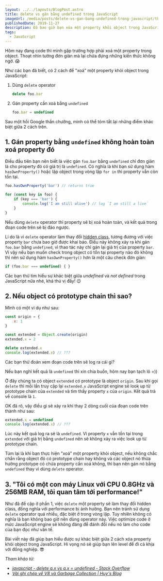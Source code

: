 ```yaml
---
layout: ../../layouts/BlogPost.astro
title: delete vs gán bằng undefined trong JavaScript
imageUrl: /media/posts/delete-vs-gan-bang-undefined-trong-javascript/thumb.png
publishedDate: 2019-11-27
description: Đã bao giờ bạn xóa một property khỏi object trong JavaScript chưa? Bạn sử dụng cách nào? Bạn có muốn biết sự khác biệt giữa những cách đó? Bài viết này sẽ giúp bạn giải thích những thắc mắc trên.
tags:
  - JavaScript
---
```


Hôm nay đang code thì mình gặp trường hợp phải xoá một property trong object. Thoạt nhìn tưởng đơn giản mà lại chứa đựng những kiến thức không ngờ. 😱

Như các bạn đã biết, có 2 cách để "xoá" một property khỏi object trong JavaScript:

1. Dùng `delete` operator

   ```javascript
   delete foo.bar
   ```
2. Gán property cần xoá bằng `undefined`

   ```javascript
   foo.bar = undefined
   ```

Sau một hồi Google thần chưởng, mình có thể tóm tắt lại những điểm khác biệt giữa 2 cách trên.

## 1. Gán property bằng `undefined` không hoàn toàn xoá property đó

Điều đầu tiên bạn nên biết là việc gán `foo.bar` bằng `undefined` chỉ đơn giản là cho property đó có giá trị là `undefined`. Có nghĩa là khi bạn sử dụng hàm `hasOwnProperty()` hoặc lặp object trong vòng lặp `for in` thì property vẫn còn tồn tại.

```javascript
foo.hasOwnProperty('bar') // returns true

for (const key in foo) {
    if (key === 'bar') {
        console.log('I am still alive') // log `I am still a live`
    }
}
```

Nếu dùng `delete` operator thì property sẽ bị xoá hoàn toàn, và kết quả trong đoạn code trên sẽ bị đảo ngược.

Lí do là vì `delete` operator làm thay đổi [hidden class](https://thefullsnack.com/posts/javascript-v8-notes.html#hidden-class), tương đương với việc property `bar` chưa bao giờ được khai báo. Điều này không xảy ra khi gán `foo.bar` bằng `undefined`, vì thao tác này chỉ gán lại giá trị của property `bar`. Vì vậy nếu bạn muốn check trong object có tồn tại property nào đó không thì nên sử dụng hàm `hasOwnProperty()` hơn là một câu check đơn giản:

```javascript
if (foo.bar === undefined) { }
```

Các bạn thử tìm hiểu sự khác biệt giữa *undefined* và *not defined* trong JavaScript nữa nhé, khá thú vị đấy! 😉

## 2. Nếu object có prototype chain thì sao?

Mình có một ví dụ như sau:

```javascript
const origin = {
    x: 1
}

const extended = Object.create(origin)
extended.x = 2

delete extended.x
console.log(extended.x) // ???
```

Các bạn thử đoán xem đoạn code trên sẽ log ra cái gì?

Nếu bạn nghĩ kết quả là `undefined` thì xin chia buồn, hôm nay bạn tạch lô =))

Ở đây chúng ta có object `extended` có prototype là object `origin`. Sau khi gọi `delete` thì mỗi lần truy cập lại `extended.x` JavaScript engine sẽ look up từ prototype chain của `extended` và tìm thấy property `x` của `origin`. Kết quả trả về console là `1`.

OK đã rõ, vậy điều gì sẽ xảy ra khi thay 2 dòng cuối của đoạn code trên thành như sau:

```javascript
extended.x = undefined
console.log(extended.x) // ???
```

Lúc này kết quả log ra sẽ là `undefined`. Vì property `x` vẫn tồn tại trong `extended` với giá trị bằng `undefined` nên sẽ không xảy ra việc look up từ prototype chain.

Túm lại là khi bạn thực hiện "xoá" một property khỏi object, nếu không chắc chắn rằng object đó có prototype chain hay không và các object nó thừa hưởng prototype có chứa property cần xoá không, thì bạn nên gán nó bằng `undefined` thay vì dùng `delete` operator.

## 3. "Tôi có một con máy Linux với CPU 0.8GHz và 256MB RAM, tôi quan tâm tới performance!"

Như đã đề cập ở phần 1, việc `delete` một property sẽ làm thay đổi hidden class, đồng nghĩa với performance bị ảnh hưởng. Bạn nên tránh sử dụng `delete` operator quá nhiều, đặc biệt ở trong vòng lặp. Tuy nhiên không có nghĩa là bạn không bao giờ nên dùng operator này. Việc optimize code ở mức JavaScript engine sẽ không đáng để đánh đổi nếu nó làm cho code của bạn đọc như văn tế.

Bài viết này đã giúp bạn hiểu được sự khác biệt giữa 2 cách xóa property khỏi object trong JavaScript. Hi vọng nó sẽ giúp bạn lên level để đi cà khịa với đồng nghiệp. 😎

*Tham khảo từ:*

* *[javascript - delete a.x vs a.x = undefined - Stack Overflow](https://stackoverflow.com/a/14967568/8943850)*
* *[Vài ghi chép về V8 và Garbage Collection | Huy's Blog](https://thefullsnack.com/posts/javascript-v8-notes.html#hidden-class)*
